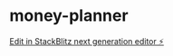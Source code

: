 # money-planner

[Edit in StackBlitz next generation editor ⚡️](https://stackblitz.com/~/github.com/Jopgood/money-planner)